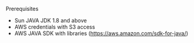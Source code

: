 Prerequisites

* Sun JAVA JDK 1.8 and above
* AWS credentials with S3 access
* AWS JAVA SDK with libraries (https://aws.amazon.com/sdk-for-java/)
